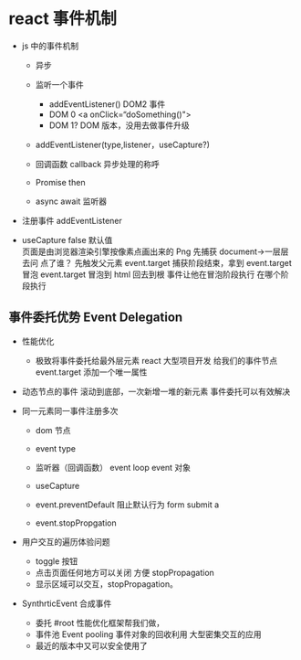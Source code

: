 # react 事件机制

- js 中的事件机制

  - 异步
  - 监听一个事件

    - addEventListener()
      DOM2 事件
    - DOM 0
      <a onClick=“doSomething()"></a>
    - DOM 1? DOM 版本，没用去做事件升级

  - addEventListener(type,listener，useCapture?)
  - 回调函数 callback 异步处理的称呼
  - Promise then
  - async await
    监听器

- 注册事件 addEventListener
- useCapture false 默认值  
   页面是由浏览器渲染引擎按像素点画出来的 Png
  先捕获 document->一层层去问
  点了谁？
  先触发父元素
  event.target
  捕获阶段结束，拿到 event.target
  冒泡
  event.target 冒泡到 html 回去到根
  事件让他在冒泡阶段执行
  在哪个阶段执行

## 事件委托优势 Event Delegation

- 性能优化
  - 极致将事件委托给最外层元素
    react 大型项目开发
    给我们的事件节点 event.target 添加一个唯一属性
- 动态节点的事件
  滚动到底部，一次新增一堆的新元素
  事件委托可以有效解决
- 同一元素同一事件注册多次

  - dom 节点
  - event type
  - 监听器（回调函数） event loop
    event 对象
  - useCapture

  - event.preventDefault 阻止默认行为
    form submit
    a
  - event.stopPropgation

- 用户交互的遍历体验问题

  - toggle 按钮
  - 点击页面任何地方可以关闭 方便 stopPropagation
  - 显示区域可以交互，stopPropagation。

- SynthrticEvent 合成事件
  - 委托 #root
    性能优化框架帮我们做，
  - 事件池 Event pooling
    事件对象的回收利用
    大型密集交互的应用
  - 最近的版本中又可以安全使用了
